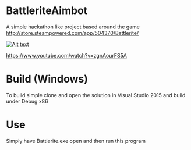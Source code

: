 # BattleriteAimbot
A simple hackathon like project based around the game http://store.steampowered.com/app/504370/Battlerite/

[![Alt text](https://img.youtube.com/vi/zgnAourFS5A/0.jpg)](https://www.youtube.com/watch?v=zgnAourFS5A)

https://www.youtube.com/watch?v=zgnAourFS5A

# Build (Windows)
To build simple clone and open the solution in Visual Studio 2015 and build under Debug x86

# Use
Simply have Battlerite.exe open and then run this program